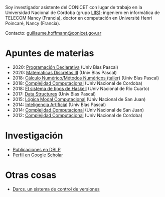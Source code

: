 Soy investigador asistente del CONICET con lugar de trabajo en la
Universidad Nacional de Córdoba (grupo [LIIS](https://liisgroup.github.io/));
ingeniero en informática de TELECOM Nancy (Francia), doctor en computación en Université Henri Poincaré, Nancy (Francia).

Contacto: <guillaume.hoffmann@conicet.gov.ar>

# Apuntes de materias

* 2020: [Programación Declarativa](pd20) (Univ Blas Pascal)
* 2020: [Matematicas Discretas III](md20) (Univ Blas Pascal)
* 2018: [Cálculo Numérico/Métodos Numéricos (taller)](2018_mn) (Univ Blas Pascal)
* 2018: [Complejidad Computacional](2018_cc) (Univ Nacional de Cordoba)
* 2018: [El sistema de tipos de Haskell](2018_rio_haskell) (Univ Nacional de Río Cuarto)
* 2017: [Data Structures](2017_ds) (Univ Blas Pascal)
* 2015: [Lógica Modal Computacional](2015_logicas_modales) (Univ Nacional de San Juan)
* 2014: [Inteligencia Artificial](2014_ia) (Univ Blas Pascal)
* 2014: [Complejidad Computacional](2014_cc) (Univ Nacional de San Juan)
* 2012: [Complejidad Computacional](2012_cc) (Univ Nacional de Cordoba)

# Investigación

* [Publicaciones en DBLP](https://dblp.uni-trier.de/pid/35/341-1.html)
* [Perfil en Google Scholar](https://scholar.google.com.ar/citations?user=d0O_hjsAAAAJ)

# Otras cosas

* [Darcs, un sistema de control de versiones](http://darcs.net)
